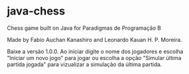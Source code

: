 # java-chess

Chess game built on Java for Paradigmas de Programação B

Made by Fabio Auchan Kanashiro and Leonardo Kauan H. P. Moreira.

Baixe a versão 1.0.0. Ao iniciar digite o nome dos jogadores e escolha "Iniciar um novo jogo" para jogar ou escolha a opção "Simular última partida jogada" para vizualizar a simulação da última partida. 
